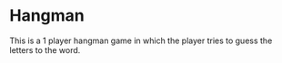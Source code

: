 # Hangman

This is a 1 player hangman game in which the player tries to guess the letters to the word.
